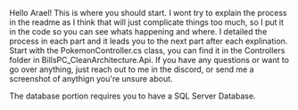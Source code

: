 Hello Arael! This is where you should start. I wont try to explain the process in the readme as I think that will just complicate
things too much, so I put it in the code so you can see whats happening and where. I detailed the process in each part
and it leads you to the next part after each explination. Start with the PokemonController.cs class,
you can find it in the Controllers folder in BillsPC_CleanArchitecture.Api.
If you have any questions or want to go over anything, just reach out to me in the discord, or send me a 
screenshot of anythign you're unsure about.

The database portion requires you to have a SQL Server Database.